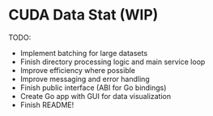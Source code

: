 # CUDA Data Stat (WIP)

TODO:
  * Implement batching for large datasets
  * Finish directory processing logic and main service loop
  * Improve efficiency where possible
  * Improve messaging and error handling
  * Finish public interface (ABI for Go bindings)
  * Create Go app with GUI for data visualization
  * Finish README!
